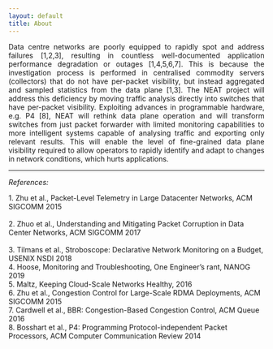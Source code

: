```yaml
---
layout: default
title: About
---
```


<p style='text-align: justify;'>Data centre networks are poorly equipped to rapidly spot and address failures [1,2,3], resulting in countless well-documented application performance degradation or outages [1,4,5,6,7]. This is because the investigation process is performed in centralised commodity servers (collectors) that do not have per-packet visibility, but instead aggregated and sampled statistics from the data plane [1,3]. The NEAT project will address this deficiency by moving traffic analysis directly into switches that have per-packet visibility. Exploiting advances in programmable hardware, e.g. P4 [8], NEAT will rethink data plane operation and will transform switches from just packet forwarder with limited monitoring capabilities to more intelligent systems capable of analysing traffic and exporting only relevant results. This will enable the level of fine-grained data plane visibility required to allow operators to rapidly identify and adapt to changes in network conditions, which hurts applications.</p>

---
*References:*<br>
<div class="align-justify">1. Zhu et al., Packet-Level Telemetry in Large Datacenter Networks, ACM SIGCOMM 2015</div><br> 
<div class="align-justify">2. Zhuo et al., Understanding and Mitigating Packet Corruption in Data Center Networks, ACM SIGCOMM 2017</div><br>  
3. Tilmans et al., Stroboscope: Declarative Network Monitoring on a Budget, USENIX NSDI 2018<br>
4. Hoose, Monitoring and Troubleshooting, One Engineer’s rant, NANOG 2019<br>
5. Maltz, Keeping Cloud-Scale Networks Healthy, 2016<br>
6. Zhu et al., Congestion Control for Large-Scale RDMA Deployments, ACM SIGCOMM 2015<br>
7. Cardwell et al., BBR: Congestion-Based Congestion Control, ACM Queue 2016<br>
8. Bosshart et al., P4: Programming Protocol-independent Packet Processors, ACM Computer Communication Review 2014
